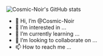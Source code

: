 ![Cosmic-Noir's GitHub stats](https://github-readme-stats.vercel.app/api?username=cosmic-noir&show_icons=true&theme=radical&count_private=true  )

- 👋 Hi, I’m @Cosmic-Noir
- 👀 I’m interested in ...
- 🌱 I’m currently learning ...
- 💞️ I’m looking to collaborate on ...
- 📫 How to reach me ...

<!---
Cosmic-Noir/Cosmic-Noir is a ✨ special ✨ repository because its `README.md` (this file) appears on your GitHub profile.
You can click the Preview link to take a look at your changes.
--->
